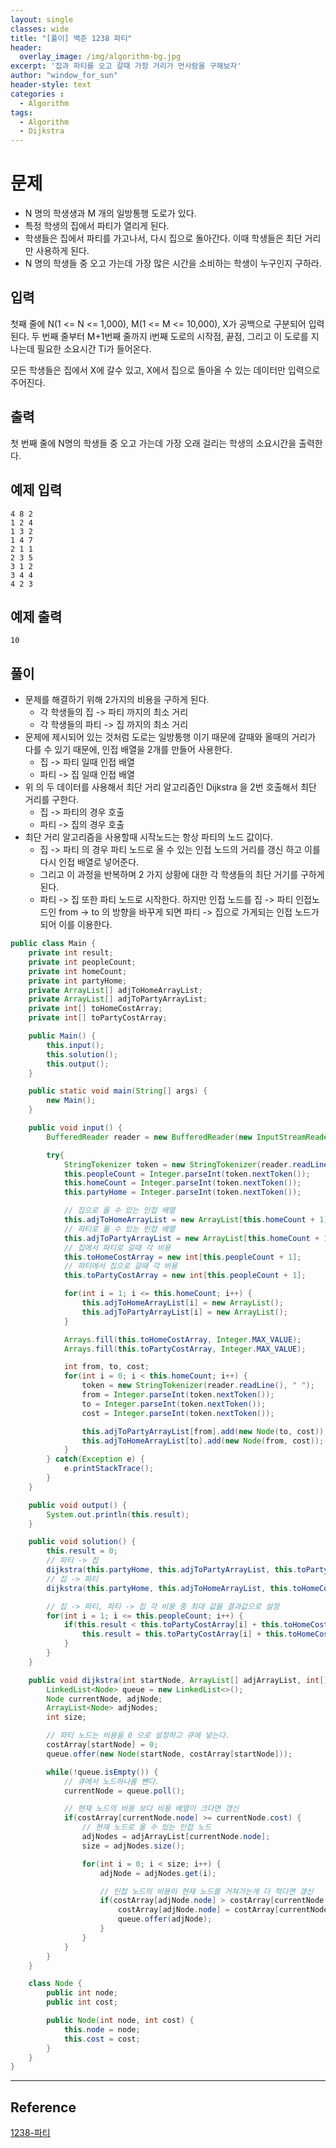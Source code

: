 ```yaml
--- 
layout: single
classes: wide
title: "[풀이] 백준 1238 파티"
header:
  overlay_image: /img/algorithm-bg.jpg
excerpt: '집과 파티를 오고 갈때 가장 거리가 먼사람을 구해보자'
author: "window_for_sun"
header-style: text
categories :
  - Algorithm
tags:
  - Algorithm
  - Dijkstra
---  
```


# 문제
- N 명의 학생생과 M 개의 일방통행 도로가 있다.
- 특정 학생의 집에서 파티가 열리게 된다.
- 학생들은 집에서 파티를 가고나서, 다시 집으로 돌아간다. 이때 학생들은 최단 거리만 사용하게 된다.
- N 명의 학생들 중 오고 가는데 가장 많은 시간을 소비하는 학생이 누구인지 구하라.

## 입력
첫째 줄에 N(1 <= N <= 1,000), M(1 <= M <= 10,000), X가 공백으로 구분되어 입력된다. 두 번째 줄부터 M+1번째 줄까지 i번째 도로의 시작점, 끝점, 그리고 이 도로를 지나는데 필요한 소요시간 Ti가 들어온다.

모든 학생들은 집에서 X에 갈수 있고, X에서 집으로 돌아올 수 있는 데이터만 입력으로 주어진다.

## 출력
첫 번째 줄에 N명의 학생들 중 오고 가는데 가장 오래 걸리는 학생의 소요시간을 출력한다.

## 예제 입력

```
4 8 2
1 2 4
1 3 2
1 4 7
2 1 1
2 3 5
3 1 2
3 4 4
4 2 3
```  

## 예제 출력

```
10
```  

## 풀이
- 문제를 해결하기 위해 2가지의 비용을 구하게 된다.
	- 각 학생들의 집 -> 파티 까지의 최소 거리
	- 각 학생들의 파티 -> 집 까지의 최소 거리
- 문제에 제시되어 있는 것처럼 도로는 일방통행 이기 때문에 갈때와 올때의 거리가 다를 수 있기 때문에, 인접 배열을 2개를 만들어 사용한다.
	- 집 -> 파티 일때 인접 배열
	- 파티 -> 집 일때 인접 배열
- 위 의 두 데이터를 사용해서 최단 거리 알고리즘인 Dijkstra 을 2번 호출해서 최단 거리를 구한다.
	- 집 -> 파티의 경우 호출
	- 파티 -> 집의 경우 호출
- 최단 거리 알고리즘을 사용할때 시작노드는 항상 파티의 노드 값이다.
	- 집 -> 파티 의 경우 파티 노드로 올 수 있는 인접 노드의 거리를 갱신 하고 이를 다시 인접 배열로 넣어준다.
	- 그리고 이 과정을 반복하며 2 가지 상황에 대한 각 학생들의 최단 거기를 구하게 된다.
	- 파티 -> 집 또한 파티 노드로 시작한다. 하지만 인접 노드를 집 -> 파티 인접노드인 from -> to 의 방향을 바꾸게 되면 파티 -> 집으로 가게되는 인접 노드가 되어 이를 이용한다.

```java
public class Main {
    private int result;
    private int peopleCount;
    private int homeCount;
    private int partyHome;
    private ArrayList[] adjToHomeArrayList;
    private ArrayList[] adjToPartyArrayList;
    private int[] toHomeCostArray;
    private int[] toPartyCostArray;

    public Main() {
        this.input();
        this.solution();
        this.output();
    }

    public static void main(String[] args) {
        new Main();
    }

    public void input() {
        BufferedReader reader = new BufferedReader(new InputStreamReader(System.in));

        try{
            StringTokenizer token = new StringTokenizer(reader.readLine());
            this.peopleCount = Integer.parseInt(token.nextToken());
            this.homeCount = Integer.parseInt(token.nextToken());
            this.partyHome = Integer.parseInt(token.nextToken());

            // 집으로 올 수 있는 인접 배열
            this.adjToHomeArrayList = new ArrayList[this.homeCount + 1];
            // 파티로 올 수 있는 인접 배열
            this.adjToPartyArrayList = new ArrayList[this.homeCount + 1];
            // 집에서 파티로 갈때 각 비용
            this.toHomeCostArray = new int[this.peopleCount + 1];
            // 파티에서 집으로 갈때 각 비용
            this.toPartyCostArray = new int[this.peopleCount + 1];

            for(int i = 1; i <= this.homeCount; i++) {
                this.adjToHomeArrayList[i] = new ArrayList();
                this.adjToPartyArrayList[i] = new ArrayList();
            }

            Arrays.fill(this.toHomeCostArray, Integer.MAX_VALUE);
            Arrays.fill(this.toPartyCostArray, Integer.MAX_VALUE);

            int from, to, cost;
            for(int i = 0; i < this.homeCount; i++) {
                token = new StringTokenizer(reader.readLine(), " ");
                from = Integer.parseInt(token.nextToken());
                to = Integer.parseInt(token.nextToken());
                cost = Integer.parseInt(token.nextToken());

                this.adjToPartyArrayList[from].add(new Node(to, cost));
                this.adjToHomeArrayList[to].add(new Node(from, cost));
            }
        } catch(Exception e) {
            e.printStackTrace();
        }
    }

    public void output() {
        System.out.println(this.result);
    }

    public void solution() {
        this.result = 0;
        // 파티 -> 집
        dijkstra(this.partyHome, this.adjToPartyArrayList, this.toPartyCostArray);
        // 집 -> 파티
        dijkstra(this.partyHome, this.adjToHomeArrayList, this.toHomeCostArray);

        // 집 -> 파티, 파티 -> 집 각 비용 중 최대 값을 결과값으로 설정
        for(int i = 1; i <= this.peopleCount; i++) {
            if(this.result < this.toPartyCostArray[i] + this.toHomeCostArray[i]) {
                this.result = this.toPartyCostArray[i] + this.toHomeCostArray[i];
            }
        }
    }

    public void dijkstra(int startNode, ArrayList[] adjArrayList, int[] costArray) {
        LinkedList<Node> queue = new LinkedList<>();
        Node currentNode, adjNode;
        ArrayList<Node> adjNodes;
        int size;

        // 파티 노드는 비용을 0 으로 설정하고 큐에 넣는다.
        costArray[startNode] = 0;
        queue.offer(new Node(startNode, costArray[startNode]));

        while(!queue.isEmpty()) {
            // 큐에서 노드하나를 뺀다.
            currentNode = queue.poll();

            // 현재 노드의 비용 보다 비용 배열이 크다면 갱신
            if(costArray[currentNode.node] >= currentNode.cost) {
                // 현재 노드로 올 수 있는 인접 노드
                adjNodes = adjArrayList[currentNode.node];
                size = adjNodes.size();

                for(int i = 0; i < size; i++) {
                    adjNode = adjNodes.get(i);

                    // 인접 노드의 비용이 현재 노드를 거쳐가는게 더 적다면 갱신
                    if(costArray[adjNode.node] > costArray[currentNode.node] + adjNode.cost) {
                        costArray[adjNode.node] = costArray[currentNode.node] + adjNode.cost;
                        queue.offer(adjNode);
                    }
                }
            }
        }
    }

    class Node {
        public int node;
        public int cost;

        public Node(int node, int cost) {
            this.node = node;
            this.cost = cost;
        }
    }
}
```  

---
## Reference
[1238-파티](https://www.acmicpc.net/problem/1238)  
